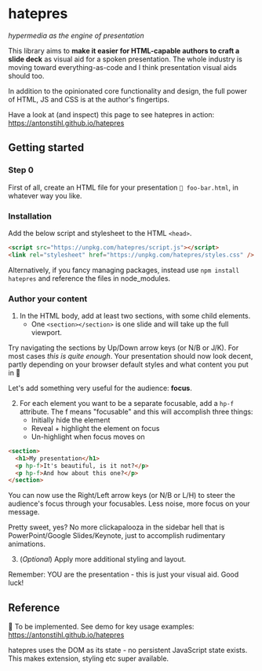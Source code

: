 # hatepres

_hypermedia as the engine of presentation_

This library aims to **make it easier for HTML-capable authors to craft a slide deck** as visual aid for a spoken presentation. The whole industry is moving toward everything-as-code and I think presentation visual aids should too.

In addition to the opinionated core functionality and design, the full power of HTML, JS and CSS is at the author's fingertips.

Have a look at (and inspect) this page to see hatepres in action: https://antonstihl.github.io/hatepres

## Getting started

### Step 0

First of all, create an HTML file for your presentation `📄 foo-bar.html`, in whatever way you like.

### Installation

Add the below script and stylesheet to the HTML `<head>`.

```html
<script src="https://unpkg.com/hatepres/script.js"></script>
<link rel="stylesheet" href="https://unpkg.com/hatepres/styles.css" />
```

Alternatively, if you fancy managing packages, instead use `npm install hatepres` and reference the files in node_modules.

### Author your content

1. In the HTML body, add at least two sections, with some child elements.
   - One `<section></section>` is one slide and will take up the full viewport.

Try navigating the sections by Up/Down arrow keys (or N/B or J/K). For most cases _this is quite enough_. Your presentation should now look decent, partly depending on your browser default styles and what content you put in 🙂

Let's add something very useful for the audience: **focus**.

2. For each element you want to be a separate focusable, add a `hp-f` attribute. The f means "focusable" and this will accomplish three things:
   - Initially hide the element
   - Reveal + highlight the element on focus
   - Un-highlight when focus moves on

```html
<section>
  <h1>My presentation</h1>
  <p hp-f>It's beautiful, is it not?</p>
  <p hp-f>And how about this one?</p>
</section>
```

You can now use the Right/Left arrow keys (or N/B or L/H) to steer the audience's focus through your focusables. Less noise, more focus on your message.

Pretty sweet, yes? No more clickapalooza in the sidebar hell that is PowerPoint/Google Slides/Keynote, just to accomplish rudimentary animations.

3. (_Optional_) Apply more additional styling and layout.

Remember: YOU are the presentation - this is just your visual aid. Good luck!

## Reference

🚧 To be implemented. See demo for key usage examples: https://antonstihl.github.io/hatepres

hatepres uses the DOM as its state - no persistent JavaScript state exists. This makes extension, styling etc super available.
